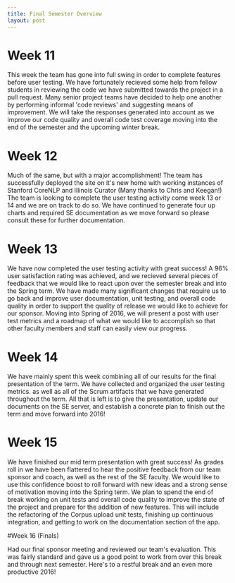 ```yaml
---
title: Final Semester Overview
layout: post
---
```


# Week 11

This week the team has gone into full swing in order to complete features before user testing. We have fortunately recieved some help
from fellow students in reviewing the code we have submitted towards the project in a pull request. Many senior project teams have decided
to help one another by performing informal 'code reviews' and suggesting means of improvement. We will take the responses generated into account
as we improve our code quality and overall code test coverage moving into the end of the semester and the upcoming winter break. 

# Week 12

Much of the same, but with a major accomplishment! The team has successfully deployed the site on it's new home with working instances
of Stanford CoreNLP and Illinois Curator (Many thanks to Chris and Keegan!) The team is looking to complete the user testing activity come
week 13 or 14 and we are on track to do so. We have continued to generate four up charts and required SE documentation as we move forward so please
consult these for further documentation. 

# Week 13

We have now completed the user testing activity with great success! A 96% user satisfaction rating was achieved, and we recieved several pieces of
feedback that we would like to react upon over the semester break and into the Spring term. We have made many significant changes that require us to go
back and improve user documentation, unit testing, and overall code quality in order to support the quality of release we would like to achieve for our sponsor.
Moving into Spring of 2016, we will present a post with user test metrics and a roadmap of what we would like to accomplish so that other faculty members and
staff can easily view our progress. 

# Week 14

We have mainly spent this week combining all of our results for the final presentation of the term. We have collected and organized the user testing metrics. as 
well as all of the Scrum artifacts that we have generated throughout the term. All that is left is to give the presentation, update our documents on the SE server, and
establish a concrete plan to finish out the term and move forward into 2016!

# Week 15 

We have finished our mid term presentation with great success! As grades roll in we have been flattered to hear the positive feedback from our team sponsor and coach, as
well as the rest of the SE faculty. We would like to use this confidence boost to roll forward with new ideas and a strong sense of motivation moving into the Spring term. 
We plan to spend the end of break working on unit tests and overall code quality to improve the state of the project and prepare for the addition of new features. This
will include the refactoring of the Corpus upload unit tests, finishing up continuous integration, and getting to work on the documentation section of the app. 

#Week 16 (Finals)

Had our final sponsor meeting and reviewed our team's evaluation. This was fairly standard and gave us a good point to work from over this break and through next semester.
Here's to a restful break and an even more productive 2016!


